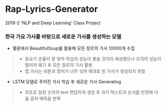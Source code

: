 # Rap-Lyrics-Generator
2019-2 'NLP and Deep Learning' Class Project
### 한국 가요 가사를 바탕으로 새로운 가사를 생성하는 모델
* 멜론에서 BeautifulSoup를 활용해 모든 장르의 가사 10000개 수집
> * 동요가 운율이 잘 맞아 학습의 성능이 좋을 것이라 예상했으나 오히려 성능이 떨어져 폐기 후 모든 장르의 가사 활용
> * 랩 가사는 비문과 영어가 너무 섞여 제대로 된 가사가 생성되지 못함

* LSTM 모델로 주어진 가사 학습 후 새로운 가사 Generating
> * 최초로 일정 숫자의 text 랜덤하게 생성 후 과거 텍스트의 순서를 반영해 다음 글자 예측을 반복 
